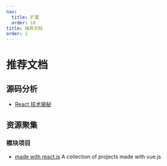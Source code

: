 ```yaml
---
nav:
  title: 扩展
  order: 10
title: 推荐文档
order: 1
---
```


# 推荐文档

## 源码分析

- [React 技术揭秘](https://react.iamkasong.com/)

## 资源聚集

### 模块项目

- [made with react.js](https://madewithreactjs.com/) A collection of projects made with vue.js
